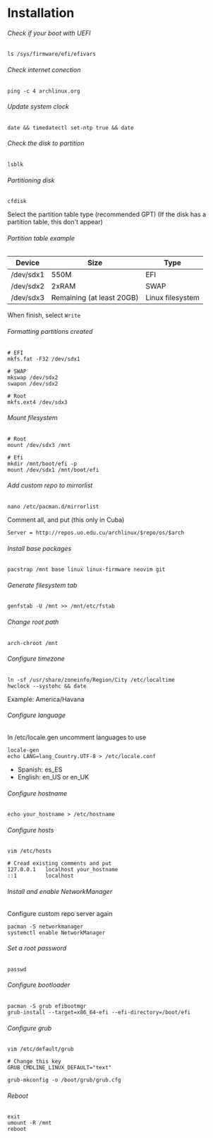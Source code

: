 # Installation



###### Check if your boot with UEFI

```shell
ls /sys/firmware/efi/efivars
```

###### Check internet conection

```shell
ping -c 4 archlinux.org
```

###### Update system clock

```shell
date && timedatectl set-ntp true && date
```



###### Check the disk to partition

```
lsblk
```



###### Partitioning disk

```shell
cfdisk
```

Select the partition table type (recommended GPT)  (If the disk has a partition table, this don't appear)

###### Partition table example

| Device    | Size                      | Type             |
| --------- | ------------------------- | ---------------- |
| /dev/sdx1 | 550M                      | EFI              |
| /dev/sdx2 | 2xRAM                     | SWAP             |
| /dev/sdx3 | Remaining (at least 20GB) | Linux filesystem |

When finish, select `Write`



###### Formatting partitions created

```shell
# EFI
mkfs.fat -F32 /dev/sdx1

# SWAP
mkswap /dev/sdx2
swapon /dev/sdx2

# Root
mkfs.ext4 /dev/sdx3
```

###### Mount filesystem

```shell
# Root
mount /dev/sdx3 /mnt

# Efi
mkdir /mnt/boot/efi -p
mount /dev/sdx1 /mnt/boot/efi
```



###### Add custom repo to mirrorlist

```shell
nano /etc/pacman.d/mirrorlist
```

Comment all, and put (this only in Cuba)

```
Server = http://repos.uo.edu.cu/archlinux/$repo/os/$arch
```



###### Install base packages

```shell
pacstrap /mnt base linux linux-firmware neovim git
```



###### Generate filesystem tab

```shell
genfstab -U /mnt >> /mnt/etc/fstab
```



###### Change root path

```shell
arch-chroot /mnt
```



###### Configure timezone

```shell
ln -sf /usr/share/zoneinfo/Region/City /etc/localtime
hwclock --systohc && date
```

Example: America/Havana



###### Configure language

In /etc/locale.gen uncomment languages to use

```shell
locale-gen
echo LANG=lang_Country.UTF-8 > /etc/locale.conf
```

- Spanish: es_ES
- English: en_US or en_UK



###### Configure hostname

```shell
echo your_hostname > /etc/hostname
```

###### Configure hosts

```shell
vim /etc/hosts

# Cread existing comments and put
127.0.0.1	localhost your_hostname
::1			localhost
```



###### Install and enable NetworkManager

Configure custom repo server again

```shell
pacman -S networkmanager
systemctl enable NetworkManager
```



###### Set a root password

```shell
passwd
```



###### Configure bootloader

```shell
pacman -S grub efibootmgr
grub-install --target=x86_64-efi --efi-directory=/boot/efi
```


###### Configure grub

```shell
vim /etc/default/grub

# Change this key
GRUB_CMDLINE_LINUX_DEFAULT="text"
```

```
grub-mkconfig -o /boot/grub/grub.cfg
```



###### Reboot

```shell
exit
umount -R /mnt
reboot
```
